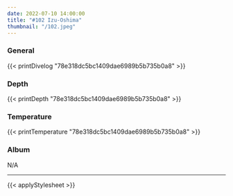 ```yaml
---
date: 2022-07-10 14:00:00
title: "#102 Izu-Oshima"
thumbnail: "/102.jpeg"
---
```


### General

{{< printDivelog "78e318dc5bc1409dae6989b5b735b0a8" >}}

### Depth

{{< printDepth "78e318dc5bc1409dae6989b5b735b0a8" >}}

### Temperature

{{< printTemperature "78e318dc5bc1409dae6989b5b735b0a8" >}}

### Album

N/A

---

{{< applyStylesheet >}}
